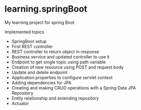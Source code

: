 # learning.springBoot
My learning project for spring Boot

Implemented topics
 - SpringBoot setup
 - First REST controller
 - REST controller to return object in response
 - Business service and updated controller to use it
 - Endpoint to get single topic using path variable
 - Creation of new resource using POST and request body
 - Update and delete endpoint
 - Application.properties to configure servlet context
 - Adding dependencies for JPA
 - Creating and making CRUD operations with a Spring Data JPA Repository
 - Entity relationship and extending repository
 - Actuator